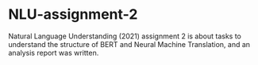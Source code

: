 # NLU-assignment-2

Natural Language Understanding (2021) assignment 2 is about tasks to understand the structure of BERT and Neural Machine Translation, and an analysis report was written.
